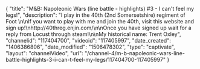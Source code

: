 {
    "title": "M&B: Napoleonic Wars (line battle - highlights) #3 - I can't feel my legs!",
    "description": "I play in the 40th (2nd Somersetshire) regiment of Foot \n\nIf you want to play with me and join the 40th, visit this website and sign up!\nhttp:\/\/40threg.enjin.com\/\n\nOnce you have signed up wait for a reply from Locust through steam!\n\nMy historical name:  Trent Oxley",
    "channelid": "117404700",
    "videoid": "117405997",
    "date_created": "1406386806",
    "date_modified": "1506478302",
    "type": "captivate",
    "layout": "channelVideo",
    "url": "\/channel-4\/m-b-napoleonic-wars-line-battle-highlights-3-i-can-t-feel-my-legs\/117404700-117405997"
}